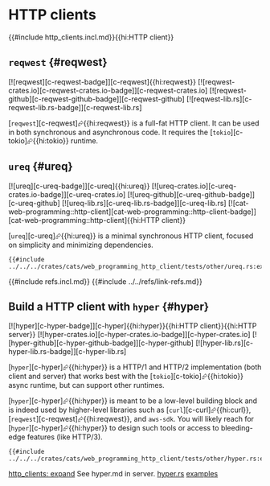 # HTTP clients

{{#include http_clients.incl.md}}{{hi:HTTP client}}

## `reqwest` {#reqwest}

[![reqwest][c-reqwest-badge]][c-reqwest]{{hi:reqwest}}
[![reqwest-crates.io][c-reqwest-crates.io-badge]][c-reqwest-crates.io]
[![reqwest-github][c-reqwest-github-badge]][c-reqwest-github]
[![reqwest-lib.rs][c-reqwest-lib.rs-badge]][c-reqwest-lib.rs]

[`reqwest`][c-reqwest]⮳{{hi:reqwest}} is a full-fat HTTP client. It can be used in both synchronous and asynchronous code. It requires the [`tokio`][c-tokio]⮳{{hi:tokio}} runtime.

## `ureq` {#ureq}

[![ureq][c-ureq-badge]][c-ureq]{{hi:ureq}}
[![ureq-crates.io][c-ureq-crates.io-badge]][c-ureq-crates.io]
[![ureq-github][c-ureq-github-badge]][c-ureq-github]
[![ureq-lib.rs][c-ureq-lib.rs-badge]][c-ureq-lib.rs]
[![cat-web-programming::http-client][cat-web-programming::http-client-badge]][cat-web-programming::http-client]{{hi:HTTP client}}

[`ureq`][c-ureq]⮳{{hi:ureq}} is a minimal synchronous HTTP client, focused on simplicity and minimizing dependencies.

```rust,editable
{{#include ../../../crates/cats/web_programming_http_client/tests/other/ureq.rs:example}}
```

{{#include refs.incl.md}}
{{#include ../../refs/link-refs.md}}

<div class="hidden">

## Build a HTTP client with `hyper` {#hyper}

[![hyper][c-hyper-badge]][c-hyper]{{hi:hyper}}{{hi:HTTP client}}{{hi:HTTP server}}
[![hyper-crates.io][c-hyper-crates.io-badge]][c-hyper-crates.io]
[![hyper-github][c-hyper-github-badge]][c-hyper-github]
[![hyper-lib.rs][c-hyper-lib.rs-badge]][c-hyper-lib.rs]

[`hyper`][c-hyper]⮳{{hi:hyper}} is a HTTP/1 and HTTP/2 implementation (both client and server) that works best with the [`tokio`][c-tokio]⮳{{hi:tokio}} async runtime, but can support other runtimes.

[`hyper`][c-hyper]⮳{{hi:hyper}} is meant to be a low-level building block and is indeed used by higher-level libraries such as [`curl`][c-curl]⮳{{hi:curl}}, [`reqwest`][c-reqwest]⮳{{hi:reqwest}}, and `aws-sdk`. You will likely reach for [`hyper`][c-hyper]⮳{{hi:hyper}} to design such tools or access to bleeding-edge features (like HTTP/3).

```rust,editable
{{#include ../../../crates/cats/web_programming_http_client/tests/other/hyper.rs:example}}
```

[http_clients: expand](https://github.com/john-cd/rust_howto/issues/504)
See hyper.md in server.
[hyper.rs](http://hyper.rs/)
[examples](https://github.com/hyperium/hyper/tree/master/examples)
</div>
